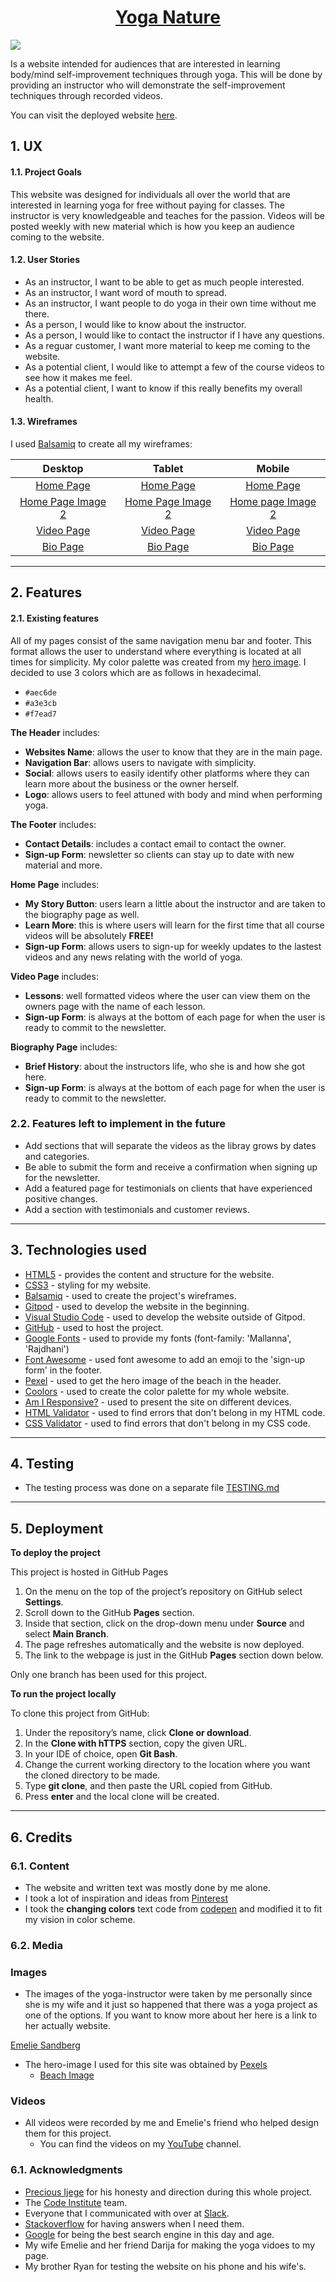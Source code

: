 <a href="https://champion316.github.io/Yoga-Nature/"><h1 align="center">Yoga Nature</h1></a>

<img src="docs/responsive-image.jpg">

Is a website intended for audiences that are interested in learning body/mind self-improvement techniques through yoga. This will be done by providing an instructor who will demonstrate the self-improvement techniques through recorded videos.  

You can visit the deployed website [here](https://champion316.github.io/Yoga-Nature/).

## 1. UX

#### 1.1. Project Goals

This website was designed for individuals all over the world that are interested in learning yoga for free without paying for classes. The instructor is very knowledgeable and teaches for the passion. Videos will be posted weekly with new material which is how you keep an audience coming to the website. 

#### 1.2. User Stories

- As an instructor, I want to be able to get as much people interested.
- As an instructor, I want word of mouth to spread.
- As an instructor, I want people to do yoga in their own time without me there.
- As a person, I would like to know about the instructor.
- As a person, I would like to contact the instructor if I have any questions.
- As a reguar customer, I want more material to keep me coming to the website.
- As a potential client, I would like to attempt a few of the course videos to see how it makes me feel.
- As a potential client, I want to know if this really benefits my overall health.

<!--FINISH THE WIREFRAMES-->
#### 1.3. Wireframes
I used [Balsamiq](https://balsamiq.com/) to create all my wireframes:

|    Desktop   |    Tablet    |    Mobile    |
|    :----:    |     :----:   |    :----:    |
|[Home Page](wireframes/desktop-hp.png)|[Home Page](wireframes/tablet-hp.png)|[Home Page](wireframes/phone-hp.png)|
|[Home Page Image 2](wireframes/desktop-hp2.png)|[Home Page Image 2](wireframes/tablet-hp2.png)|[Home page Image 2](wireframes/phone-hp2.png)|
|[Video Page](wireframes/desktop-vp.png)|[Video Page](wireframes/tablet-vp.png)|[Video Page](wireframes/phone-vp.png)|
|[Bio Page](wireframes/desktop-bp.png)|[Bio Page](wireframes/tablet-bp.png)|[Bio Page](wireframes/phone-bp.png)|

----



## 2. Features

#### 2.1. Existing features

All of my pages consist of the same navigation menu bar and footer. This format allows the user to understand where everything is located at all times for simplicity. My color palette was created from my [hero image](readme-files/collage.png). I decided to use 3 colors which are as follows in hexadecimal.
    
* `#aec6de`
* `#a3e3cb`
* `#f7ead7`

**The Header** includes:

- **Websites Name**: allows the user to know that they are in the main page.
- **Navigation Bar**: allows users to navigate with simplicity.
- **Social**: allows users to easily identify other platforms where they can learn more about the business or the owner herself.
- **Logo**: allows users to feel attuned with body and mind when performing yoga.

**The Footer** includes:

- **Contact Details**: includes a contact email to contact the owner.
- **Sign-up Form**: newsletter so clients can stay up to date with new material and more.


**Home Page** includes:

- **My Story Button**: users learn a little about the instructor and are taken to the biography page as well.
- **Learn More**: this is where users will learn for the first time that all course videos will be absolutely **FREE!**
- **Sign-up Form**: allows users to sign-up for weekly updates to the lastest videos and any news relating with the world of yoga.

**Video Page** includes:

- **Lessons**: well formatted videos where the user can view them on the owners page with the name of each lesson. 
- **Sign-up Form**: is always at the bottom of each page for when the user is ready to commit to the newsletter.

**Biography Page** includes:

- **Brief History**: about the instructors life, who she is and how she got here.
- **Sign-up Form**: is always at the bottom of each page for when the user is ready to commit to the newsletter.

### 2.2. Features left to implement in the future

- Add sections that will separate the videos as the libray grows by dates and categories.
- Be able to submit the form and receive a confirmation when signing up for the newsletter.
- Add a featured page for testimonials on clients that have experienced positive changes.
- Add a section with testimonials and customer reviews.

---

## 3. Technologies used

- [HTML5](https://en.wikipedia.org/wiki/HTML5) - provides the content and structure for the website.
- [CSS3](https://en.wikipedia.org/wiki/Cascading_Style_Sheets) - styling for my website.
- [Balsamiq](https://balsamiq.com/) - used to create the project's wireframes.
- [Gitpod](https://gitpod.io/) - used to develop the website in the beginning. 
- [Visual Studio Code](https://code.visualstudio.com/download) - used to develop the website outside of Gitpod.
- [GitHub](https://github.com/) - used to host the project.
- [Google Fonts](https://fonts.google.com/) - used to provide my fonts (font-family: 'Mallanna', 'Rajdhani')
- [Font Awesome](https://fontawesome.com/) - used font awesome to add an emoji to the 'sign-up form' in the footer.
- [Pexel](https://www.pexels.com/) - used to get the hero image of the beach in the header.
- [Coolors](https://coolors.co/) - used to create the color palette for my whole website.
- [Am I Responsive?](http://ami.responsivedesign.is/) - used to present the site on different devices.
- [HTML Validator](https://validator.w3.org/) - used to find errors that don't belong in my HTML code.
- [CSS Validator](https://jigsaw.w3.org/css-validator/) - used to find errors that don't belong in my CSS code.

----

## 4. Testing

- The testing process was done on a separate file [TESTING.md](TESTING.md)

----

## 5. Deployment

**To deploy the project**

This project is hosted in GitHub Pages

1. On the menu on the top of the project’s repository on GitHub select **Settings**.
2. Scroll down to the GitHub **Pages** section.
3. Inside that section, click on the drop-down menu under **Source** and select **Main Branch**.
4. The page refreshes automatically and the website is now deployed.
5. The link to the webpage is just in the GitHub **Pages** section down below.

Only one branch has been used for this project.

**To run the project locally**

To clone this project from GitHub:

1. Under the repository’s name, click **Clone or download**.
2. In the **Clone with hTTPS** section, copy the given URL.
3. In your IDE of choice, open **Git Bash**.
4. Change the current working directory to the location where you want the cloned directory to be made.
5. Type **git clone**, and then paste the URL copied from GitHub.
6. Press **enter** and the local clone will be created.

---

## 6. Credits

### 6.1. Content

- The website and written text was mostly done by me alone. 
- I took a lot of inspiration and ideas from [Pinterest](https://www.pinterest.com/)
- I took the **changing colors** text code from [codepen](https://codepen.io/barbuduweb/pen/YqVBWZ) and modified it to fit my vision in color scheme.

### 6.2. Media

### Images

- The images of the yoga-instructor were taken by me personally since she is my wife and it just so happened that there was a yoga project as one of the options. If you want to know more about her here is a link to her actually website.

[Emelie Sandberg](http://www.emeliesandberg.se/)

- The hero-image I used for this site was obtained by [Pexels](https://www.pexels.com/)
    -   [Beach Image](https://www.pexels.com/photo/photo-of-blue-sea-1430677/)

### Videos

- All videos were recorded by me and Emelie's friend who helped design them for this project.
    - You can find the videos on my [YouTube](https://www.youtube.com/channel/UCsh0wTXZJC4tiRqwPnj2O7A/videos) channel.

### 6.1. Acknowledgments

- [Precious Ijege](https://www.linkedin.com/in/precious-ijege-908a00168/?originalSubdomain=ng) for his honesty and direction during this whole project.
- The [Code Institute](https://codeinstitute.net/) team.
- Everyone that I communicated with over at [Slack](https://slack.com/intl/en-se/).
- [Stackoverflow](https://stackoverflow.com/) for having answers when I need them.
- [Google](https://google.com/) for being the best search engine in this day and age.
- My wife Emelie and her friend Darija for making the yoga vidoes to my page.
- My brother Ryan for testing the website on his phone and his wife's. 